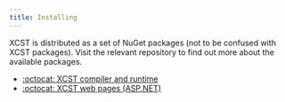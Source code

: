 ```yaml
---
title: Installing
---
```

XCST is distributed as a set of NuGet packages (not to be confused with XCST packages). Visit the relevant repository to find out more about the available packages.

- [:octocat: XCST compiler and runtime](https://github.com/maxtoroq/XCST)
- [:octocat: XCST web pages (ASP.NET)](https://github.com/maxtoroq/XCST-a)
